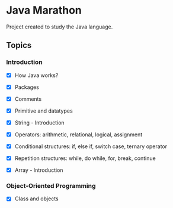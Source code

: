 # Java Marathon

Project created to study the Java language. 

## Topics

### Introduction
- [x]  How Java works? 
- [x]  Packages
- [x]  Comments
- [x]  Primitive and datatypes
- [x]  String - Introduction
- [x]  Operators: arithmetic, relational, logical, assignment
- [x]  Conditional structures: if, else if, switch case, ternary operator
- [x]  Repetition structures: while, do while, for, break, continue
- [x]  Array - Introduction


### Object-Oriented Programming
- [x]  Class and objects
